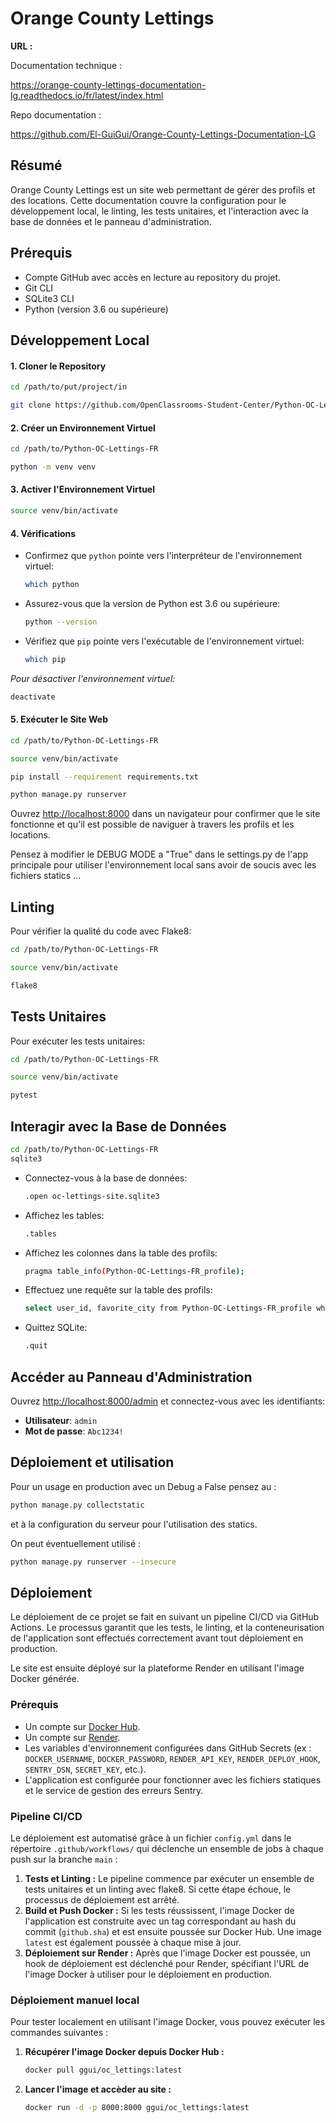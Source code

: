 

# Orange County Lettings

**URL :**

Documentation technique :

https://orange-county-lettings-documentation-lg.readthedocs.io/fr/latest/index.html

Repo documentation :

https://github.com/El-GuiGui/Orange-County-Lettings-Documentation-LG


## Résumé
Orange County Lettings est un site web permettant de gérer des profils et des locations. Cette documentation couvre la configuration pour le développement local, le linting, les tests unitaires, et l'interaction avec la base de données et le panneau d'administration.

## Prérequis
- Compte GitHub avec accès en lecture au repository du projet.
- Git CLI
- SQLite3 CLI
- Python (version 3.6 ou supérieure)


## Développement Local


#### 1. Cloner le Repository
```bash
cd /path/to/put/project/in
```
```bash
git clone https://github.com/OpenClassrooms-Student-Center/Python-OC-Lettings-FR.git
```

#### 2. Créer un Environnement Virtuel
```bash
cd /path/to/Python-OC-Lettings-FR
```
```bash
python -m venv venv
```

#### 3. Activer l'Environnement Virtuel
```bash
source venv/bin/activate
```

#### 4. Vérifications
- Confirmez que `python` pointe vers l'interpréteur de l'environnement virtuel:
  ```bash
  which python
  ```
- Assurez-vous que la version de Python est 3.6 ou supérieure:
  ```bash
  python --version
  ```
- Vérifiez que `pip` pointe vers l'exécutable de l'environnement virtuel:
  ```bash
  which pip
  ```

*Pour désactiver l'environnement virtuel:*
```bash
deactivate
```

#### 5. Exécuter le Site Web
```bash
cd /path/to/Python-OC-Lettings-FR
```
```bash
source venv/bin/activate
```
```bash
pip install --requirement requirements.txt
```
```bash
python manage.py runserver
```
Ouvrez [http://localhost:8000](http://localhost:8000) dans un navigateur pour confirmer que le site fonctionne et qu'il est possible de naviguer à travers les profils et les locations.

Pensez à modifier le DEBUG MODE a "True" dans le settings.py de l'app principale pour utiliser l'environnement local sans avoir de soucis avec les fichiers statics ...
## Linting
Pour vérifier la qualité du code avec Flake8:
```bash
cd /path/to/Python-OC-Lettings-FR
```
```bash
source venv/bin/activate
```
```bash
flake8
```

## Tests Unitaires
Pour exécuter les tests unitaires:
```bash
cd /path/to/Python-OC-Lettings-FR
```
```bash
source venv/bin/activate
```
```bash
pytest
```

## Interagir avec la Base de Données
```bash
cd /path/to/Python-OC-Lettings-FR
sqlite3
```
- Connectez-vous à la base de données:
  ```bash
  .open oc-lettings-site.sqlite3
  ```
- Affichez les tables:
  ```bash
  .tables
  ```
- Affichez les colonnes dans la table des profils:
  ```bash
  pragma table_info(Python-OC-Lettings-FR_profile);
  ```
- Effectuez une requête sur la table des profils:
  ```bash
  select user_id, favorite_city from Python-OC-Lettings-FR_profile where favorite_city like 'B%';
  ```
- Quittez SQLite:
  ```bash
  .quit
  ```

## Accéder au Panneau d'Administration
Ouvrez [http://localhost:8000/admin](http://localhost:8000/admin) et connectez-vous avec les identifiants:
- **Utilisateur**: `admin`
- **Mot de passe**: `Abc1234!`


## Déploiement et utilisation 

Pour un usage en production avec un Debug a False pensez au :
  ```bash
  python manage.py collectstatic
  ```

et à la configuration du serveur pour l'utilisation des statics.


On peut éventuellement utilisé :
  ```bash
  python manage.py runserver --insecure
  ```





## Déploiement

Le déploiement de ce projet se fait en suivant un pipeline CI/CD via GitHub Actions. Le processus garantit que les tests, le linting, et la conteneurisation de l'application sont effectués correctement avant tout déploiement en production. 

Le site est ensuite déployé sur la plateforme Render en utilisant l'image Docker générée.

### Prérequis

- Un compte sur [Docker Hub](https://hub.docker.com/).
- Un compte sur [Render](https://render.com/).
- Les variables d'environnement configurées dans GitHub Secrets (ex : `DOCKER_USERNAME`, `DOCKER_PASSWORD`, `RENDER_API_KEY`, `RENDER_DEPLOY_HOOK`, `SENTRY_DSN`, `SECRET_KEY`, etc.).
- L'application est configurée pour fonctionner avec les fichiers statiques et le service de gestion des erreurs Sentry.

### Pipeline CI/CD

Le déploiement est automatisé grâce à un fichier `config.yml` dans le répertoire `.github/workflows/` qui déclenche un ensemble de jobs à chaque push sur la branche `main` :

1. **Tests et Linting :** Le pipeline commence par exécuter un ensemble de tests unitaires et un linting avec flake8. Si cette étape échoue, le processus de déploiement est arrêté.
2. **Build et Push Docker :** Si les tests réussissent, l'image Docker de l'application est construite avec un tag correspondant au hash du commit (`github.sha`) et est ensuite poussée sur Docker Hub. Une image `latest` est également poussée à chaque mise à jour.
3. **Déploiement sur Render :** Après que l'image Docker est poussée, un hook de déploiement est déclenché pour Render, spécifiant l'URL de l'image Docker à utiliser pour le déploiement en production.

### Déploiement manuel local

Pour tester localement en utilisant l'image Docker, vous pouvez exécuter les commandes suivantes :

1. **Récupérer l'image Docker depuis Docker Hub :**
   ```bash
   docker pull ggui/oc_lettings:latest


2. **Lancer l'image et accèder au site :**

   ```bash
   docker run -d -p 8000:8000 ggui/oc_lettings:latest



